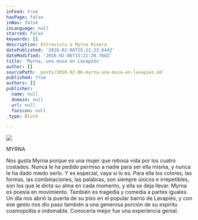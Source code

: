 ```yaml
---
inFeed: true
hasPage: false
inNav: false
inLanguage: null
starred: false
keywords: []
description: Entrevista a Myrna Rivera
datePublished: '2016-02-06T15:21:23.644Z'
dateModified: '2016-02-06T15:21:20.760Z'
title: 'Myrna, una musa en Lavapiés'
author: []
sourcePath: _posts/2016-02-06-myrna-una-musa-en-lavapies.md
published: true
authors: []
publisher:
  name: null
  domain: null
  url: null
  favicon: null
_type: Blurb

---
```

![](https://the-grid-user-content.s3-us-west-2.amazonaws.com/8b0f59e8-7a78-4e85-a0fd-63fe8300b58f.jpg)

MYRNA

Nos gusta Myrna porque es una mujer que rebosa vida por los cuatro costados. Nunca le ha pedido permiso a nadie para ser ella misma, y nunca le ha dado miedo serlo. Y es especial, vaya si lo es. Para ella los colores, las formas, las combinaciones, las palabras, son siempre únicos e irrepetibles, son los que le dicta su alma en cada momento, y ella se deja llevar. Myrna es poesía en movimiento. También es tragedia y comedia a partes iguales. Un día nos abrió la puerta de su piso en el popular barrio de Lavapiés, y con ese gesto nos dio paso también a una generosa porción de su espíritu cosmopolita e indomable. Conocerla mejor fue una experiencia genial.